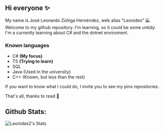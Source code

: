 ## Hi everyone ✨
My name is José Leonardo Zúñiga Hernéndez, web alias "Leonides" 💻.
Welcome to my github repository. I'm learning, so it could be some untidy.
I'm a currently learning about C# and the dotnet enviroment.
### Known languages
- C# **(My focus)**
- TS **(Trying to learn)**
- SQL 
- Java (Used in the university)
- C++ (Known, but less than the rest)

If you want to know what I could do, I invite you to see my pins repositories.

That's all, thanks to read 🎏


## Github Stats:

![Leonides2's Stats](https://github-readme-stats.vercel.app/api?username=leonides2&show_icons=true&theme=transparent)
<!--
**Leonides2/Leonides2** is a ✨ _special_ ✨ repository because its `README.md` (this file) appears on your GitHub profile.

Here are some ideas to get you started:

- 🔭 I’m currently working on ...
- 🌱 I’m currently learning ...
- 👯 I’m looking to collaborate on ...
- 🤔 I’m looking for help with ...
- 💬 Ask me about ...
- 📫 How to reach me: ...
- 😄 Pronouns: ...
- ⚡ Fun fact: ...
-->
